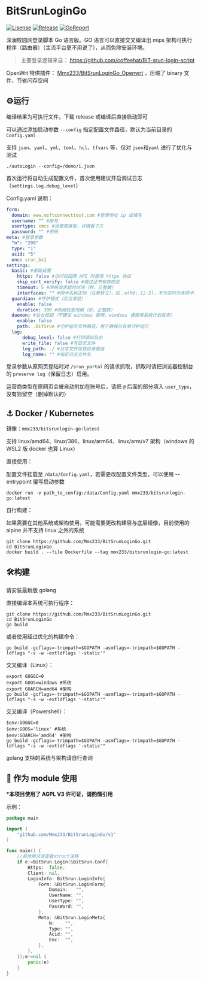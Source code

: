 # BitSrunLoginGo

[![Lisense](https://img.shields.io/github/license/Mmx233/BitSrunLoginGo)](https://github.com/Mmx233/BitSrunLoginGo/blob/main/LICENSE)
[![Release](https://img.shields.io/github/v/release/Mmx233/BitSrunLoginGo?color=blueviolet&include_prereleases)](https://github.com/Mmx233/BitSrunLoginGo/releases)
[![GoReport](https://goreportcard.com/badge/github.com/Mmx233/BitSrunLoginGo)](https://goreportcard.com/report/github.com/Mmx233/BitSrunLoginGo)

深澜校园网登录脚本 Go 语言版。GO 语言可以直接交叉编译出 mips 架构可执行程序（路由器）（主流平台更不用说了），从而免除安装环境。

> 主要登录逻辑来自： https://github.com/coffeehat/BIT-srun-login-script

OpenWrt 特供插件： [Mmx233/BitSrunLoginGo_Openwrt](https://github.com/Mmx233/BitSrunLoginGo_Openwrt) ，压缩了 binary 文件，节省闪存空间

## :gear:运行

编译结果为可执行文件，下载 release 或编译后直接启动即可

可以通过添加启动参数 `--config` 指定配置文件路径，默认为当前目录的 `Config.yaml`

支持 `json`、`yaml`、`yml`、`toml`、`hcl`、`tfvars` 等，仅对 `json`和`yaml` 进行了优化与测试

```shell
./autoLogin --config=/demo/i.json
```

首次运行将自动生成配置文件，首次使用建议开启调试日志（`settings.log.debug_level`）

Config.yaml 说明：

```yaml
form:
  domain: www.msftconnecttest.com #登录地址 ip 或域名
  username: "" #账号
  usertype: cmcc #运营商类型，详情看下方
  password: "" #密码
meta: #登录参数
  "n": "200"
  type: "1"
  acid: "5"
  enc: srun_bx1
settings:
  basic: #基础设置
    https: false #访问校园网 API 时使用 https 协议
    skip_cert_verify: false #跳过证书有效校验
    timeout: 5 #网络请求超时时间（秒，正整数）
    interfaces: "" #网卡名称正则（注意转义），如：eth0\.[2-3]，不为空时为多网卡模式
  guardian: #守护模式（后台常驻）
    enable: false 
    duration: 300 #网络检查周期（秒，正整数）
  daemon: #后台挂起（不建议 windows 使用，windows 请使用系统计划任务）
    enable: false
    path: .BitSrun #守护监听文件路径，用于确保只有单守护运行
  log:
      debug_level: false #打印调试日志
      write_file: false #写日志文件
      log_path: ./ #日志文件存放目录路径
      log_name: "" #指定日志文件名
```

登录参数从原网页登陆时对 `/srun_portal` 的请求抓取，抓取时请把浏览器控制台的 `preserve log`（保留日志）启用。

运营商类型在原网页会被自动附加在账号后，请把 `@` 后面的部分填入 `user_type`，没有则留空（删掉默认的）

## :anchor: Docker / Kubernetes

镜像：`mmx233/bitsrunlogin-go:latest`

支持 linux/amd64、linux/386、linux/arm64、linux/arm/v7 架构（windows 的 WSL2 版 docker 也算 Linux）

直接使用：

配置文件挂载至 `/data/Config.yaml`，若需更改配置文件类型，可以使用 --entrypoint 覆写启动参数

```shell
docker run -v path_to_config:/data/Config.yaml mmx233/bitsrunlogin-go:latest
```

自行构建：

如果需要在其他系统或架构使用，可能需要更改构建层与底层镜像，目前使用的 alpine 并不支持 linux 之外的系统

```shell
git clone https://github.com/Mmx233/BitSrunLoginGo.git
cd BitSrunLoginGo
docker build . --file Dockerfile --tag mmx233/bitsrunlogin-go:latest
```

## :hammer_and_wrench:构建

请安装最新版 golang

直接编译本系统可执行程序：

```shell
git clone https://github.com/Mmx233/BitSrunLoginGo.git
cd BitSrunLoginGo
go build
```

或者使用经过优化的构建命令：

```shell
go build -gcflags=-trimpath=$GOPATH -asmflags=-trimpath=$GOPATH -ldflags "-s -w -extldflags '-static'"
```

交叉编译（Linux）：

```shell
export GOGGC=0
export GOOS=windows #系统
export GOARCH=amd64 #架构
go build -gcflags=-trimpath=$GOPATH -asmflags=-trimpath=$GOPATH -ldflags "-s -w -extldflags '-static'"
```

交叉编译（Powershell）：

```shell
$env:GOGGC=0
$env:GOOS='linux' #系统
$env:GOARCH='amd64' #架构
go build -gcflags=-trimpath=$GOPATH -asmflags=-trimpath=$GOPATH -ldflags "-s -w -extldflags '-static'"
```

golang 支持的系统与架构请自行查询

## :jigsaw: 作为 module 使用

**\*本项目使用了 AGPL V3 许可证，请酌情引用**

示例：

```go
package main

import (
	"github.com/Mmx233/BitSrunLoginGo/v1"
)

func main() {
	//具体用法请查看struct注释
	if e:=BitSrun.Login(&BitSrun.Conf{
		Https:  false,
		Client: nil,
		LoginInfo: BitSrun.LoginInfo{
			Form: &BitSrun.LoginForm{
				Domain:   "",
				UserName: "",
				UserType: "",
				PassWord: "",
			},
			Meta: &BitSrun.LoginMeta{
				N:    "",
				Type: "",
				Acid: "",
				Enc:  "",
			},
		},
	});e!=nil {
		panic(e)
    }
}
```